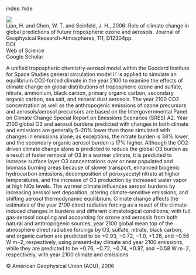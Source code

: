 index: hide

<div class="Citation">
    <div class="Citation-thumb CitationThumb-linked"  data-href="https://doi.org/10.1029/2005jd006852">
      <img src="https://static.claimspace.cloud/climate-study-static/refs/thumbs/8/Liao_et_al_2006-thumb.png" />
    </div>

  <div class="Citation-body">
    <div class="Citation-text">Liao, H. and Chen, W. T. and Seinfeld, J. H., 2006: Role of climate change in global predictions of future tropospheric ozone and aerosols. <span class="Article-journal">Journal of Geophysical Research-Atmospheres, </span><span class="Article-volume">111, </span>D12304pp.</div>
    <div class="Citation-links">
      <div class="CitationLink" data-href="https://doi.org/10.1029/2005jd006852">
        <div class="CitationLink-icon CitationLink-Doi"></div>
        <div class="CitationLink-text">DOI</div>
      </div>
      <div class="CitationLink" data-href="http://cel.webofknowledge.com/InboundService.do?customersID=atyponcel&smartRedirect=yes&mode=FullRecord&IsProductCode=Yes&product=CEL&Init=Yes&Func=Frame&action=retrieve&SrcApp=literatum&SrcAuth=atyponcel&SID=7CNc3cIRaBKjGbSujFM&UT=WOS:000238570700009">
        <div class="CitationLink-icon CitationLink-Isi"></div>
        <div class="CitationLink-text">Web of Science</div>
      </div>
      <div class="CitationLink" data-href="https://scholar.google.com/scholar?q=10.1029/2005jd006852">
        <div class="CitationLink-icon CitationLink-Scholar"></div>
        <div class="CitationLink-text">Google Scholar</div>
      </div>
    </div>
  </div>
</div>

A unified tropospheric chemistry‐aerosol model within the Goddard Institute for Space Studies general circulation model II′ is applied to simulate an equilibrium CO2‐forced climate in the year 2100 to examine the effects of climate change on global distributions of tropospheric ozone and sulfate, nitrate, ammonium, black carbon, primary organic carbon, secondary organic carbon, sea salt, and mineral dust aerosols. The year 2100 CO2 concentration as well as the anthropogenic emissions of ozone precursors and aerosols/aerosol precursors are based on the Intergovernmental Panel on Climate Change Special Report on Emissions Scenarios (SRES) A2. Year 2100 global O3 and aerosol burdens predicted with changes in both climate and emissions are generally 5–20% lower than those simulated with changes in emissions alone; as exceptions, the nitrate burden is 38% lower, and the secondary organic aerosol burden is 17% higher. Although the CO2‐driven climate change alone is predicted to reduce the global O3 burden as a result of faster removal of O3 in a warmer climate, it is predicted to increase surface layer O3 concentrations over or near populated and biomass burning areas because of slower transport, enhanced biogenic hydrocarbon emissions, decomposition of peroxyacetyl nitrate at higher temperatures, and the increase of O3 production by increased water vapor at high NOx levels. The warmer climate influences aerosol burdens by increasing aerosol wet deposition, altering climate‐sensitive emissions, and shifting aerosol thermodynamic equilibrium. Climate change affects the estimates of the year 2100 direct radiative forcing as a result of the climate‐induced changes in burdens and different climatological conditions; with full gas‐aerosol coupling and accounting for ozone and aerosols from both natural and anthropogenic sources, year 2100 global mean top of the atmosphere direct radiative forcings by O3, sulfate, nitrate, black carbon, and organic carbon are predicted to be +0.93, −0.72, −1.0, +1.26, and −0.56 W m−2, respectively, using present‐day climate and year 2100 emissions, while they are predicted to be +0.76, −0.72, −0.74, +0.97, and −0.58 W m−2, respectively, with year 2100 climate and emissions.

<div class="Citation-copy">
&copy; American Geophysical Union (AGU), 2006
</div>